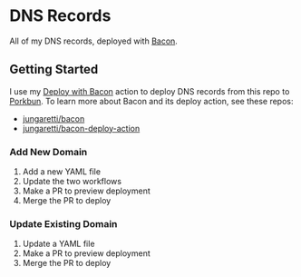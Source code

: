 # DNS Records

All of my DNS records, deployed with [Bacon](https://github.com/jungaretti/bacon).

## Getting Started

I use my [Deploy with Bacon](https://github.com/jungaretti/bacon-deploy-action) action to deploy DNS records from this repo to [Porkbun](https://porkbun.com/). To learn more about Bacon and its deploy action, see these repos:

- [jungaretti/bacon](https://github.com/jungaretti/bacon)
- [jungaretti/bacon-deploy-action](https://github.com/jungaretti/bacon-deploy-action)

### Add New Domain

1. Add a new YAML file
1. Update the two workflows
1. Make a PR to preview deployment
1. Merge the PR to deploy

### Update Existing Domain

1. Update a YAML file
1. Make a PR to preview deployment
1. Merge the PR to deploy

